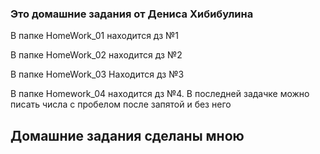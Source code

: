### Это домашние задания от Дениса Хибибулина
В папке HomeWork_01 находится дз №1

В папке HomeWork_02 находится дз №2

В папке HomeWork_03 Находится дз №3

В папке Homework_04 находится дз №4. В последней задачке можно писать числа с пробелом после запятой и без него

## Домашние задания сделаны мною